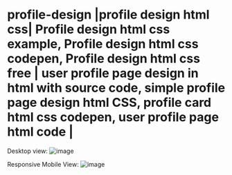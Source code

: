 # profile-design |profile design html css| Profile design html css example, Profile design html css codepen, Profile design html css free | user profile page design in html with source code, simple profile page design html CSS, profile card html css codepen, user profile page html code |

Desktop view: 
![image](https://github.com/sivaraj47/profile-design/assets/9676262/e3e88fad-7779-4c8d-927e-69054be77b6c)

Responsive Mobile View:
![image](https://github.com/sivaraj47/profile-design/assets/9676262/61ed5cf6-dc45-452b-9807-6daa93ec3c56)
